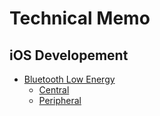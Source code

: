 # Technical Memo

## iOS Developement
* [Bluetooth Low Energy](ios/ble.md)
  * [Central](ios/ble_central.md)
  * [Peripheral](ios/ble_peripheral.md)

